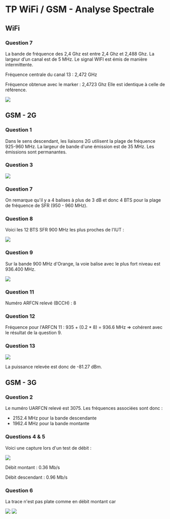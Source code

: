 # TP WiFi / GSM - Analyse Spectrale

## WiFi

### Question 7

La bande de fréquence des 2,4 Ghz est entre 2,4 Ghz et 2,488 Ghz. La largeur d’un canal est de 5 MHz. Le signal WIFI est émis de manière intermittente.

Fréquence centrale du canal 13 : 2,472 GHz

Fréquence obtenue avec le marker : 2,4723 Ghz
Elle est identique à celle de référence.

![](https://i.ibb.co/g7xd22R/SIGLENT-WIFI-CANAL-13.png)

## GSM - 2G

### Question 1

Dans le sens descendant, les liaisons 2G utilisent la plage de fréquence 925-960 MHz. La largeur de bande d'une émission est de 35 MHz. Les émissions sont permanantes.

### Question 3

![](https://i.ibb.co/wNGVJrX/SIGLENT-GSM-900-2-G.jpg)

### Question 7

On remarque qu'il y a 4 balises à plus de 3 dB et donc 4 BTS pour la plage de fréquence de SFR (950 - 960 MHz).

### Question 8

Voici les 12 BTS SFR 900 MHz les plus proches de l'IUT :

![](https://i.ibb.co/XSGJBwb/12-BTS-SFR-VELIZY.png)

### Question 9

Sur la bande 900 MHz d'Orange, la voie balise avec le plus fort niveau est 936.400 MHz.

![](https://i.ibb.co/jG2yrZG/SSA-201203232331.png)

### Question 11

Numéro ARFCN relevé (BCCH) : 8

### Question 12

Fréquence pour l'ARFCN 11 : 935 + (0.2 * 8) = 936.6 MHz => cohérent avec le résultat de la question 9.

### Question 13

![](https://i.ibb.co/WVKRRYk/SSA-201218214528ap.png)

La puissance relevée est donc de -81.27 dBm.

## GSM - 3G

### Question 2

Le numéro UARFCN relevé est 3075. Les fréquences associées sont donc :
  - 2152.4 MHz pour la bande descendante
  - 1962.4 MHz pour la bande montante

### Questions 4 & 5

Voici une capture lors d'un test de débit :

![](https://i.ibb.co/xDNp0YP/SSA-201218224430ap.png)

Débit montant : 0.36 Mb/s

Débit descendant : 0.96 Mb/s

### Question 6

La trace n'est pas plate comme en débit montant car 

![](https://i.ibb.co/GJXTwbr/SSA-201218230956ap.png)
![](https://i.ibb.co/LSKXjKD/IMG-20201218-161254.jpg)
